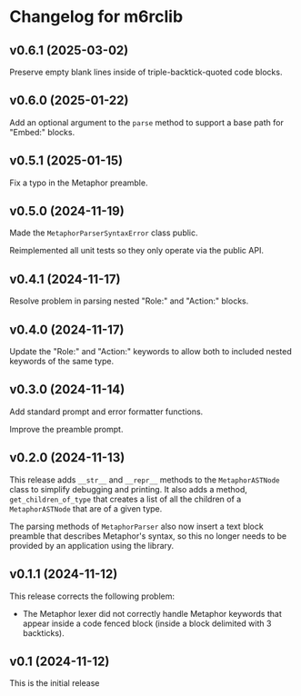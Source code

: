 # Changelog for m6rclib

## v0.6.1 (2025-03-02)

Preserve empty blank lines inside of triple-backtick-quoted code blocks.

## v0.6.0 (2025-01-22)

Add an optional argument to the `parse` method to support a base path for "Embed:" blocks.

## v0.5.1 (2025-01-15)

Fix a typo in the Metaphor preamble.

## v0.5.0 (2024-11-19)

Made the `MetaphorParserSyntaxError` class public.

Reimplemented all unit tests so they only operate via the public API.

## v0.4.1 (2024-11-17)

Resolve problem in parsing nested "Role:" and "Action:" blocks.

## v0.4.0 (2024-11-17)

Update the "Role:" and "Action:" keywords to allow both to included nested keywords of the same type.

## v0.3.0 (2024-11-14)

Add standard prompt and error formatter functions.

Improve the preamble prompt.

## v0.2.0 (2024-11-13)

This release adds `__str__` and `__repr__` methods to the `MetaphorASTNode` class to simplify debugging and printing.
It also adds a method, `get_children_of_type` that creates a list of all the children of a `MetaphorASTNode` that are
of a given type.

The parsing methods of `MetaphorParser` also now insert a text block preamble that describes Metaphor's syntax, so this
no longer needs to be provided by an application using the library.

## v0.1.1 (2024-11-12)

This release corrects the following problem:

- The Metaphor lexer did not correctly handle Metaphor keywords that appear inside a code fenced block (inside a block
  delimited with 3 backticks).

## v0.1 (2024-11-12)

This is the initial release
